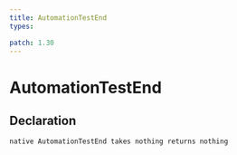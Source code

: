 ```yaml
---
title: AutomationTestEnd
types:

patch: 1.30
---
```


# AutomationTestEnd

## Declaration

```
native AutomationTestEnd takes nothing returns nothing
```